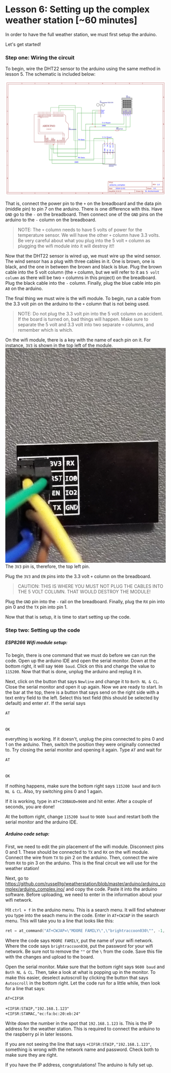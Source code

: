 # Lesson 6: Setting up the complex weather station [~60 minutes]

In order to have the full weather station, we must first setup the arduino.

Let's get started!

### Step one: Wiring the circuit

To begin, wire the DHT22 sensor to the arduino using the same method in lesson 5. The schematic is included below:

![Arduino Complex Schematic](../arduino/Schematics/arduino_complex.png)

 That is, connect the power pin to the `+` on the breadboard and the data pin (middle pin) to pin 7 on the arduino. There is one difference with this. Have `GND` go to the `-` on the breadboard. Then connect one of the `GND` pins on the arduino to the `-` column on the breadboard.

 > NOTE: The `+` column needs to have 5 volts of power for the temperature sensor. We will have the other `+` column have 3.3 volts. Be very careful about what you plug into the 5 volt `+` column as plugging the wifi module into it will destroy it!!

 Now that the DHT22 sensor is wired up, we must wire up the wind sensor. The wind sensor has a plug with three cables in it. One is brown, one is black, and the one in between the brown and black is blue. Plug the brown cable into the 5 volt column (the `+` column, but we will refer to it as `5 volt column` as there will be two `+` columns in this project) on the breadboard. Plug the black cable into the `-` column. Finally, plug the blue cable into pin `A0` on the arduino.

 The final thing we must wire is the wifi module. To begin, run a cable from the 3.3 volt pin on the arduino to the `+` column that is not being used.

 > NOTE: Do not plug the 3.3 volt pin into the 5 volt column on accident. If the board is turned on, bad things will happen. Make sure to separate the 5 volt and 3.3 volt into two separate `+` columns, and remember which is which.

 On the wifi module, there is a key with the name of each pin on it. For instance, `3V3` is shown in the top left of the module. ![Pins](images/ESPPins.jpg) The `3V3` pin is, therefore, the top left pin.

 Plug the `3V3` and `EN` pins into the 3.3 volt `+` column on the breadboard.

 > CAUTION: THIS IS WHERE YOU MUST NOT PLUG THE CABLES INTO THE 5 VOLT COLUMN. THAT WOULD DESTROY THE MODULE!

 Plug the `GND` pin into the `-` rail on the breadboard. Finally, plug the `RX` pin into pin 0 and the `TX` pin into pin 1.

 Now that that is setup, it is time to start setting up the code.

 ### Step two: Setting up the code

 ##### ESP8266 Wifi module setup:

 To begin, there is one command that we must do before we can run the code. Open up the arduino IDE and open the serial monitor. Down at the bottom right, it will say `9600 baud`. Click on this and change the value to `115200`. Now that that is done, unplug the arduino and replug it in.

 Next, click on the button that says `Newline` and change it to `Both NL & CL`. Close the serial monitor and open it up again. Now we are ready to start. In the bar at the top, there is a button that says send on the right side with a text entry field to the left. Select this text field (this should be selected by default) and enter `AT`. If the serial says
```C++
AT


OK
```
everything is working. If it doesn't, unplug the pins connected to pins 0 and 1 on the arduino. Then, switch the position they were originally connected to. Try closing the serial monitor and opening it again. Type `AT` and wait for
```C++
AT


OK
```
If nothing happens, make sure the bottom right says `115200 baud` and `Both NL & CL`. Also, try switching pins 0 and 1 again.

If it is working, type in `AT+CIOBAUD=9600` and hit enter. After a couple of seconds, you are done!

At the bottom right, change `115200 baud` to `9600 baud` and restart both the serial monitor and the arduino IDE.

##### Arduino code setup:

First, we need to edit the pin placement of the wifi module. Disconnect pins 0 and 1. These should be connected to `TX` and `RX` on the wifi module. Connect the wire from `TX` to pin 2 on the arduino. Then, connect the wire from `RX` to pin 3 on the arduino. This is the final circuit we will use for the weather station!

Next, go to https://github.com/russelltg/weatherstation/blob/master/arduino/arduino_complex/arduino_complex.ino/ and copy the code. Paste it into the arduino software. Before uploading, we need to enter in the information about your wifi network.

Hit `ctrl + f` in the arduino menu. This is a search menu. It will find whatever you type into the seach menu in the code. Enter in `AT+CWJAP` in the search menu. This will take you to a line that looks like this:
```C++
ret = at_command("AT+CWJAP=\"MOORE FAMILY\",\"brightraccoon030\"", -1, &out);
```
Where the code says `MOORE FAMILY`, put the name of your wifi network. Where the code says `brightraccoon030`, put the password for your wifi network. Be sure not to remove the `""` or the `\` from the code. Save this file with the changes and upload to the board.

Open the serial monitor. Make sure that the bottom right says `9600 baud` and `Both NL & CL`. Then, take a look at what is popping up in the monitor. To make this easier, deselect autoscroll by clicking the button that says `Autoscroll` in the bottom right. Let the code run for a little while, then look for a line that says:

```
AT+CIFSR

+CIFSR:STAIP,"192.168.1.123"
+CIFSR:STAMAC,"ec:fa:bc:20:eb:24"
```

Write down the number in the spot that `192.168.1.123` is. This is the IP address for the weather station. This is required to connect the arduino to the raspberry pi in later lessons.

If you are not seeing the line that says `+CIFSR:STAIP,"192.168.1.123"`, something is wrong with the network name and password. Check both to make sure they are right.

If you have the IP address, congratulations! The arduino is fully set up.
